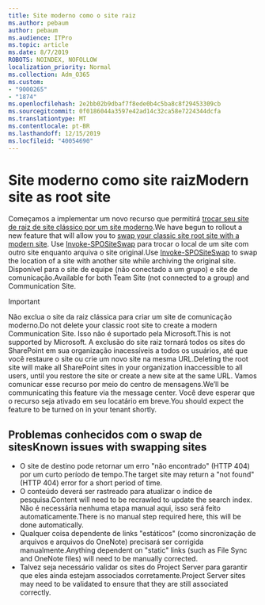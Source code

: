 ```yaml
---
title: Site moderno como o site raiz
ms.author: pebaum
author: pebaum
ms.audience: ITPro
ms.topic: article
ms.date: 8/7/2019
ROBOTS: NOINDEX, NOFOLLOW
localization_priority: Normal
ms.collection: Adm_O365
ms.custom:
- "9000265"
- "1874"
ms.openlocfilehash: 2e2bb02b9dbaf7f8ede0b4c5ba8c8f29453309cb
ms.sourcegitcommit: 0f0186044a3597e42ad14c32ca58e7224344dcfa
ms.translationtype: MT
ms.contentlocale: pt-BR
ms.lasthandoff: 12/15/2019
ms.locfileid: "40054690"
---
```

# <a name="modern-site-as-root-site"></a><span data-ttu-id="2af5d-102">Site moderno como site raiz</span><span class="sxs-lookup"><span data-stu-id="2af5d-102">Modern site as root site</span></span>

<span data-ttu-id="2af5d-103">Começamos a implementar um novo recurso que permitirá [trocar seu site de raiz de site clássico por um site moderno](https://docs.microsoft.com/sharepoint/modern-root-site).</span><span class="sxs-lookup"><span data-stu-id="2af5d-103">We have begun to rollout a new feature that will allow you to [swap your classic site root site with a modern site](https://docs.microsoft.com/sharepoint/modern-root-site).</span></span> <span data-ttu-id="2af5d-104">Use [Invoke-SPOSiteSwap](https://docs.microsoft.com/powershell/module/sharepoint-online/invoke-spositeswap?view=sharepoint-ps) para trocar o local de um site com outro site enquanto arquiva o site original.</span><span class="sxs-lookup"><span data-stu-id="2af5d-104">Use [Invoke-SPOSiteSwap](https://docs.microsoft.com/powershell/module/sharepoint-online/invoke-spositeswap?view=sharepoint-ps) to swap the location of a site with another site while archiving the original site.</span></span> <span data-ttu-id="2af5d-105">Disponível para o site de equipe (não conectado a um grupo) e site de comunicação.</span><span class="sxs-lookup"><span data-stu-id="2af5d-105">Available for both Team Site (not connected to a group) and Communication Site.</span></span>

>[!Important]
> <span data-ttu-id="2af5d-106">Não exclua o site da raiz clássica para criar um site de comunicação moderno.</span><span class="sxs-lookup"><span data-stu-id="2af5d-106">Do not delete your classic root site to create a modern Communication Site.</span></span> <span data-ttu-id="2af5d-107">Isso não é suportado pela Microsoft.</span><span class="sxs-lookup"><span data-stu-id="2af5d-107">This is not supported by Microsoft.</span></span> <span data-ttu-id="2af5d-108">A exclusão do site raiz tornará todos os sites do SharePoint em sua organização inacessíveis a todos os usuários, até que você restaure o site ou crie um novo site na mesma URL.</span><span class="sxs-lookup"><span data-stu-id="2af5d-108">Deleting the root site will make all SharePoint sites in your organization inaccessible to all users, until you restore the site or create a new site at the same URL.</span></span> <span data-ttu-id="2af5d-109">Vamos comunicar esse recurso por meio do centro de mensagens.</span><span class="sxs-lookup"><span data-stu-id="2af5d-109">We’ll be communicating this feature via the message center.</span></span> <span data-ttu-id="2af5d-110">Você deve esperar que o recurso seja ativado em seu locatário em breve.</span><span class="sxs-lookup"><span data-stu-id="2af5d-110">You should expect the feature to be turned on in your tenant shortly.</span></span>

## <a name="known-issues-with-swapping-sites"></a><span data-ttu-id="2af5d-111">Problemas conhecidos com o swap de sites</span><span class="sxs-lookup"><span data-stu-id="2af5d-111">Known issues with swapping sites</span></span>
- <span data-ttu-id="2af5d-112">O site de destino pode retornar um erro "não encontrado" (HTTP 404) por um curto período de tempo.</span><span class="sxs-lookup"><span data-stu-id="2af5d-112">The target site may return a "not found" (HTTP 404) error for a short period of time.</span></span>
- <span data-ttu-id="2af5d-113">O conteúdo deverá ser rastreado para atualizar o índice de pesquisa.</span><span class="sxs-lookup"><span data-stu-id="2af5d-113">Content will need to be recrawled to update the search index.</span></span> <span data-ttu-id="2af5d-114">Não é necessária nenhuma etapa manual aqui, isso será feito automaticamente.</span><span class="sxs-lookup"><span data-stu-id="2af5d-114">There is no manual step required here, this will be done automatically.</span></span>
- <span data-ttu-id="2af5d-115">Qualquer coisa dependente de links "estáticos" (como sincronização de arquivos e arquivos do OneNote) precisará ser corrigida manualmente.</span><span class="sxs-lookup"><span data-stu-id="2af5d-115">Anything dependent on "static" links (such as File Sync and OneNote files) will need to be manually corrected.</span></span>
- <span data-ttu-id="2af5d-116">Talvez seja necessário validar os sites do Project Server para garantir que eles ainda estejam associados corretamente.</span><span class="sxs-lookup"><span data-stu-id="2af5d-116">Project Server sites may need to be validated to ensure that they are still associated correctly.</span></span> 
